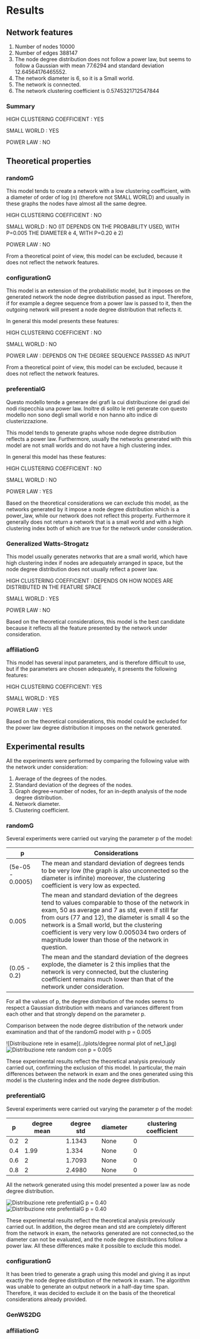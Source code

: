 # Results

## Network features

1) Number of nodes 10000
2) Number of edges 388147
3) The node degree distribution does not follow a power law, but seems to follow a Gaussian with mean 77.6294 and
   standard deviation 12.64564176465552.
4) The network diameter is 6, so it is a Small world.
5) The network is connected.
6) The network clustering coefficient is 0.5745321712547844

### Summary

HIGH CLUSTERING COEFFICIENT : YES

SMALL WORLD : YES

POWER LAW : NO

## Theoretical properties

### randomG

This model tends to create a network with a low clustering coefficient, with a diameter of order of log (n) (therefore
not SMALL WORLD) and usually in these graphs the nodes have almost all the same degree.

HIGH CLUSTERING COEFFICIENT : NO

SMALL WORLD : NO (IT DEPENDS ON THE PROBABILITY USED, WITH P=0.005 THE DIAMETER è 4, WITH P=0.20 è 2)

POWER LAW : NO

From a theoretical point of view, this model can be excluded, because it does not reflect the network features.

### configurationG

This model is an extension of the probabilistic model, but it imposes on the generated network the node degree
distribution passed as input. Therefore, if for example a degree sequence from a power law is passed to it, then the
outgoing network will present a node degree distribution that reflects it.

In general this model presents these features:

HIGH CLUSTERING COEFFICIENT : NO

SMALL WORLD : NO

POWER LAW : DEPENDS ON THE DEGREE SEQUENCE PASSSED AS INPUT

From a theoretical point of view, this model can be excluded, because it does not reflect the network features.

### preferentialG

Questo modello tende a generare dei grafi la cui distribuzione dei gradi dei nodi rispecchia una power law. Inoltre di
solito le reti generate con questo modello non sono degli small world e non hanno alto indice di clusterizzazione.

This model tends to generate graphs whose node degree distribution reflects a power law. Furthermore, usually the
networks generated with this model are not small worlds and do not have a high clustering index.

In general this model has these features:

HIGH CLUSTERING COEFFICIENT : NO

SMALL WORLD : NO

POWER LAW : YES

Based on the theoretical considerations we can exclude this model, as the networks generated by it impose a node degree
distribution which is a power_law, while our network does not reflect this property. Furthermore it generally does not
return a network that is a small world and with a high clustering index both of which are true for the network under
consideration.

### Generalized Watts-Strogatz

This model usually generates networks that are a small world, which have high clustering index if nodes are adequately
arranged in space, but the node degree distribution does not usually reflect a power law.

HIGH CLUSTERING COEFFICIENT : DEPENDS ON HOW NODES ARE DISTRIBUTED IN THE FEATURE SPACE

SMALL WORLD : YES

POWER LAW : NO

Based on the theoretical considerations, this model is the best candidate because it reflects all the feature presented
by the network under consideration.

### affiliationG

This model has several input parameters, and is therefore difficult to use, but if the parameters are chosen adequately,
it presents the following features:

HIGH CLUSTERING COEFFICIENT: YES

SMALL WORLD : YES

POWER LAW : YES

Based on the theoretical considerations, this model could be excluded for the power law degree distribution it imposes
on the network generated.

## Experimental results

All the experiments were performed by comparing the following value with the network under consideration:

1) Average of the degrees of the nodes.
2) Standard deviation of the degrees of the nodes.
3) Graph degree->number of nodes, for an in-depth analysis of the node degree distribution.
4) Network diameter.
5) Clustering coefficient.

### randomG
Several experiments were carried out varying the parameter p of the model:

| p     | Considerations  |      
| ---- | ---- |
| (5e-05 - 0.0005) |  The mean and standard deviation of degrees tends to be very low (the graph is also unconnected so the diameter is infinite) moreover, the clustering coefficient is very low as expected.|      
| 0.005     |  The mean and standard deviation of the degrees tend to values comparable to those of the network in exam, 50 as average and 7 as std, even if still far from ours (77 and 12), the diameter is small 4 so the network is a Small world, but the clustering coefficient is very very low 0.005034 two orders of magnitude lower than those of the network in question.    |      
| (0.05 - 0.2)   |  The mean and the standard deviation of the degrees explode, the diameter is 2 this implies that the network is very connected, but the clustering coefficient remains much lower than that of the network under consideration.    |


For all the values of p, the degree distribution of the nodes seems to respect a Gaussian distribution with means and variances
different from each other and that strongly depend on the parameter p.

Comparison between the node degree distribution of the network under examination and that of the randomG model with p = 0.005

![Distribuzione rete in esame](../plots/degree normal plot of net_1.jpg)
![Distribuzione rete random con p = 0.005](../plots/randomG_0.005.jpg)

These experimental results reflect the theoretical analysis previously carried out, confirming the exclusion of
this model. In particular, the main differences between the network in exam and the ones generated using this model is
the clustering index and the node degree distribution.

### preferentialG
Several experiments were carried out varying the parameter p of the model:

|  p    |   degree mean   | degree std |  diameter | clustering coefficient|
| ---- | ---- |---- |---- |---- |
|   0.2   |   2  | 1.1343 | None | 0 |
|   0.4   |   1.99   | 1.334 | None | 0 |
|   0.6   |   2   | 1.7093 | None | 0 |
|   0.8   |   2   | 2.4980 | None | 0 |

All the network generated using this model presented a power law as node degree distribution.

![Distribuzione rete prefentialG p = 0.40](../plots/preferentialG_0.4.jpg)
![Distribuzione rete prefentialG p = 0.40](../plots/loglog_preferentialG_0.4.jpg)

These experimental results reflect the theoretical analysis previously carried out. In addition, the degree mean and std
are completely different from the network in exam, the networks generated are not connected,so the diameter can not be evaluated,
and the node degree distributions follow a power law. All these differences make it possible to exclude this model.

### configurationG
It has been tried to generate a graph using this model and giving it as input exactly the node degree distribution
of the network in exam. The algorithm was unable to generate an output network in a half-day time span.
Therefore, it was decided to exclude it on the basis of the theoretical considerations already provided.


### GenWS2DG


### affiliationG



